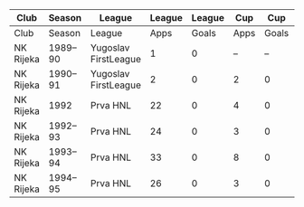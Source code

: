 |Club| Season| League|League|League| Cup| Cup|Europe|Europe|Total|Total|
|--|--|--|--|--|--|--|--|--|--|--|
|Club| Season| League|Apps| Goals| Apps| Goals| Apps| Goals| Apps| Goals|
|NK Rijeka|1989–90|Yugoslav FirstLeague|1|0| –| –| –| –|1|0|
|NK Rijeka|1990–91|Yugoslav FirstLeague|2|0|2|0| –| –|4|0|
|NK Rijeka|1992| Prva HNL|22|0|4|0| –| –|26|0|
|NK Rijeka|1992–93| Prva HNL|24|0|3|0| –| –|27|0|
|NK Rijeka|1993–94| Prva HNL|33|0|8|0| –| –|41|0|
|NK Rijeka|1994–95| Prva HNL|26|0|3|0| –| –|29|0|